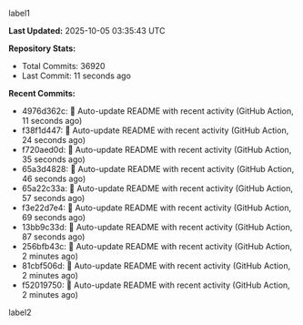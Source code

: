 
label1 
<!-- ACTIVITY_START -->
**Last Updated:** 2025-10-05 03:35:43 UTC

**Repository Stats:**
- Total Commits: 36920
- Last Commit: 11 seconds ago

**Recent Commits:**
- 4976d362c: 🤖 Auto-update README with recent activity (GitHub Action, 11 seconds ago)
- f38f1d447: 🤖 Auto-update README with recent activity (GitHub Action, 24 seconds ago)
- f720aed0d: 🤖 Auto-update README with recent activity (GitHub Action, 35 seconds ago)
- 65a3d4828: 🤖 Auto-update README with recent activity (GitHub Action, 46 seconds ago)
- 65a22c33a: 🤖 Auto-update README with recent activity (GitHub Action, 57 seconds ago)
- f3e22d7e4: 🤖 Auto-update README with recent activity (GitHub Action, 69 seconds ago)
- 13bb9c33d: 🤖 Auto-update README with recent activity (GitHub Action, 87 seconds ago)
- 256bfb43c: 🤖 Auto-update README with recent activity (GitHub Action, 2 minutes ago)
- 81cbf506d: 🤖 Auto-update README with recent activity (GitHub Action, 2 minutes ago)
- f52019750: 🤖 Auto-update README with recent activity (GitHub Action, 2 minutes ago)
<!-- ACTIVITY_END -->

label2
